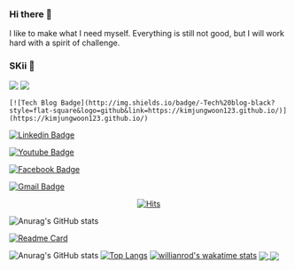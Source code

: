 ### Hi there 👋
I like to make what I need myself.
Everything is still not good, but I will work hard with a spirit of challenge.

<!--
**kimjungwoon123/kimjungwoon123** is a ✨ _special_ ✨ repository because its `README.md` (this file) appears on your GitHub profile.

Here are some ideas to get you started:

- 🔭 I’m currently working on ...
- 🌱 I’m currently learning ...
- 👯 I’m looking to collaborate on ...
- 🤔 I’m looking for help with ...
- 💬 Ask me about ...
- 📫 How to reach me: ...
- 😄 Pronouns: ...
- ⚡ Fun fact: ...
-->
### SKii  👋
<img src="https://img.shields.io/badge/Android-3DDC84?style=flat-square&logo=Android&logoColor=white"/>
<img src="https://img.shields.io/badge/-ebook-yellowgreen"/>

    [![Tech Blog Badge](http://img.shields.io/badge/-Tech%20blog-black?style=flat-square&logo=github&link=https://kimjungwoon123.github.io/)](https://kimjungwoon123.github.io/)
	
  [![Linkedin Badge](https://img.shields.io/badge/-LinkedIn-blue?style=flat-square&logo=Linkedin&logoColor=white&link=https://www.linkedin.com/in/seong-yun-byeon-8183a8113/)](https://www.linkedin.com/in/seong-yun-byeon-8183a8113/)
	
  [![Youtube Badge](https://img.shields.io/badge/Youtube-ff0000?style=flat-square&logo=youtube&link=https://www.youtube.com/c/tecmouse)](https://www.youtube.com/c/tecmouse)
	
  [![Facebook Badge](https://img.shields.io/badge/facebook-1877f2?style=flat-square&logo=facebook&logoColor=white&link=https://www.facebook.com/tecmouse)](https://www.facebook.com/tecmouse)
	
	
  [![Gmail Badge](https://img.shields.io/badge/Gmail-d14836?style=flat-square&logo=Gmail&logoColor=white&link=mailto:tecmouse11@gmail.com)](mailto:tecmouse11@gmail.com)

  <div align=center>
	
  [![Hits](https://hits.seeyoufarm.com/api/count/incr/badge.svg?url=https%3A%2F%2Fgithub.com%2Fzzsza)](https://hits.seeyoufarm.com) 
	
  </div>

![Anurag's GitHub stats](https://github-readme-stats.vercel.app/api?username=kimjungwoon123&show_icons=true)

[![Readme Card](https://github-readme-stats.vercel.app/api/pin/?username=kimjungwoon123&repo=github-readme-stats)](https://github.com/kimjungwoon123/github-readme-stats)


![Anurag's GitHub stats](https://github-readme-stats.vercel.app/api?username=kimjungwoon123&show_icons=true&theme=radical)
[![Top Langs](https://github-readme-stats.vercel.app/api/top-langs/?username=kimjungwoon123&layout=compact)](https://github.com/kimjungwoon123/github-readme-stats)
[![willianrod's wakatime stats](https://github-readme-stats.vercel.app/api/wakatime?username=kimjungwoon123)](https://github.com/kimjungwoon123/github-readme-stats)
<a href="https://github.com/kimjungwoon123/github-readme-stats">
  <img align="center" src="https://github-readme-stats.vercel.app/api/pin/?username=kimjungwoon123&repo=github-readme-stats" />
</a>
<a href="https://github.com/anuraghazra/convoychat">
  <img align="center" src="https://github-readme-stats.vercel.app/api/pin/?username=kimjungwoon123&repo=convoychat" />
</a>
